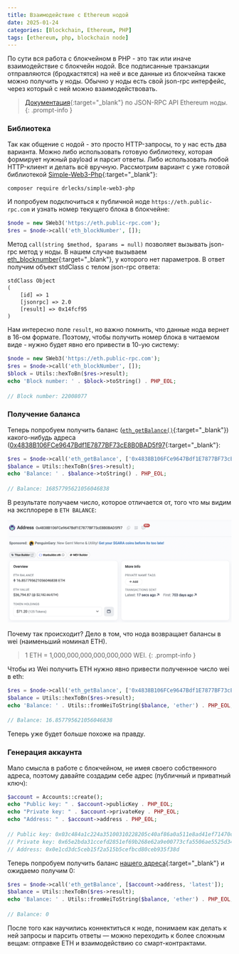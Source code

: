 ```yaml
---
title: Взаимодействие с Ethereum нодой 
date: 2025-01-24
categories: [Blockchain, Ethereum, PHP]
tags: [ethereum, php, blockchain node] 
---
```


По сути вся работа с блокчейном в PHP - это так или иначе взаимодействие с блокчейн нодой. Все подписанные транзакции
отправляются (бродкастятся) на неё и все данные из блокчейна также можно получить у ноды. Обычно у ноды есть свой json-rpc интерфейс,
через который с ней можно взаимодействовать. 

>[Документация](https://ethereum.org/en/developers/docs/apis/json-rpc/){:target="_blank"} по JSON-RPC API Ethereum ноды.
{: .prompt-info }

### Библиотека

Так как общение с нодой - это просто HTTP-запросы, то у нас есть два варианта. Можно либо использовать готовую библиотеку,
которая формирует нужный payload и парсит ответы. Либо использовать любой HTTP-клиент и делать всё вручную. Рассмотрим вариант с
уже готовой библиотекой [Simple-Web3-Php](https://github.com/drlecks/Simple-Web3-Php){:target="_blank"}:

```bash
composer require drlecks/simple-web3-php
```

И попробуем подключиться к публичной ноде `https://eth.public-rpc.com` и узнать номер текущего блока в блокчейне:

```php
$node = new SWeb3('https://eth.public-rpc.com');
$res = $node->call('eth_blockNumber', []);
```

Метод `call(string $method, $params = null)` позволяет вызывать json-rpc метод у ноды. В нашем случае вызываем 
[eth_blocknumber](https://ethereum.org/en/developers/docs/apis/json-rpc/#eth_blocknumber){:target="_blank"},
у которого нет параметров. В ответ получим объект stdClass с телом json-rpc ответа:

```
stdClass Object
(
    [id] => 1
    [jsonrpc] => 2.0
    [result] => 0x14fcf95
)
```

Нам интересно поле `result`, но важно помнить, что данные нода вернет в 16-ом формате. Поэтому, чтобы получить номер
блока в читаемом виде - нужно будет явно его привести в 10-ую систему:

```php
$node = new SWeb3('https://eth.public-rpc.com');
$res = $node->call('eth_blockNumber', []);
$block = Utils::hexToBn($res->result);
echo 'Block number: ' . $block->toString() . PHP_EOL;

// Block number: 22008077
```

### Получение баланса

Теперь попробуем получить баланс ([`eth_getBalance()`](https://ethereum.org/en/developers/docs/apis/json-rpc/#eth_getbalance){:target="_blank"}) 
какого-нибудь адреса ([0x4838B106FCe9647Bdf1E7877BF73cE8B0BAD5f97](https://etherscan.io/address/0x4838b106fce9647bdf1e7877bf73ce8b0bad5f97){:target="_blank"}:

```php
$res = $node->call('eth_getBalance', ['0x4838B106FCe9647Bdf1E7877BF73cE8B0BAD5f97', 'latest']);
$balance = Utils::hexToBn($res->result);
echo 'Balance: ' . $balance->toString() . PHP_EOL;

// Balance: 16857795621056046838
```

В результате получаем число, которое отличается от, того что мы видим на эксплорере в `ETH BALANCE`:

![](/assets/img/posts/eth-address-balance-explorer.png)

Почему так происходит? Дело в том, что нода возвращает балансы в wei (наименьший номинал ETH).

>1 ETH = 1,000,000,000,000,000,000 WEI.
{: .prompt-info }  

Чтобы из Wei получить ETH нужно явно привести полученное число wei в eth:

```php
$res = $node->call('eth_getBalance', ['0x4838B106FCe9647Bdf1E7877BF73cE8B0BAD5f97', 'latest']);
$balance = Utils::hexToBn($res->result);
echo 'Balance: ' . Utils::fromWeiToString($balance, 'ether') . PHP_EOL;

// Balance: 16.857795621056046838
```

Теперь уже будет больше похоже на правду.

### Генерация аккаунта

Мало смысла в работе с блокчейном, не имея своего собственного адреса, поэтому давайте создадим себе
адрес (публичный и приватный ключ):

```php
$account = Accounts::create();
echo "Public key: " . $account->publicKey . PHP_EOL;
echo "Private key: " . $account->privateKey . PHP_EOL;
echo "Address: " . $account->address . PHP_EOL;

// Public key: 0x03c484a1c224a35100310228205c40af86a0a511e8ad41ef71470c86b23e25fbfd
// Private key: 0x65e2bda31ccefd2851ef69b268e62a9e00773cfa5506ae5525d3435d4589f2d1
// Address: 0x0e1cd3dc5ceb15f2a515b5cefbcd80ceb935f38d
```


Теперь попробуем получить баланс
[нашего адреса](https://etherscan.io/address/0x0e1cd3dc5ceb15f2a515b5cefbcd80ceb935f38d){:target="_blank"} 
и ожидаемо получим 0:

```php
$res = $node->call('eth_getBalance', [$account->address, 'latest']);
$balance = Utils::hexToBn($res->result);
echo 'Balance: ' . Utils::fromWeiToString($balance, 'ether') . PHP_EOL;

// Balance: 0
```

После того как научились коннектиться к ноде, понимаем как делать к ней запросы и парсить ответы — можно переходить к 
более сложным вещам: отправке ETH и взаимодействию со смарт-контрактами.







